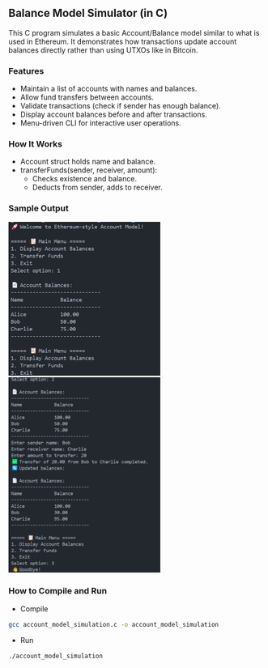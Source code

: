 ## Balance Model Simulator (in C)

This C program simulates a basic Account/Balance model similar to what is used in Ethereum. It demonstrates how transactions update account balances directly rather than using UTXOs like in Bitcoin.

### Features
- Maintain a list of accounts with names and balances.
- Allow fund transfers between accounts.
- Validate transactions (check if sender has enough balance).
- Display account balances before and after transactions.
- Menu-driven CLI for interactive user operations.

### How It Works
- Account struct holds name and balance.
- transferFunds(sender, receiver, amount):
    - Checks existence and balance.
    - Deducts from sender, adds to receiver.

### Sample Output
<img src="assets/image.png" alt="Sample Interaction 1" width="300"/> <img src="assets/image-1.png" alt="Sample Interaction 2" width="300"/>

### How to Compile and Run
- Compile
```bash
gcc account_model_simulation.c -o account_model_simulation
```

- Run
```bash
./account_model_simulation
```
